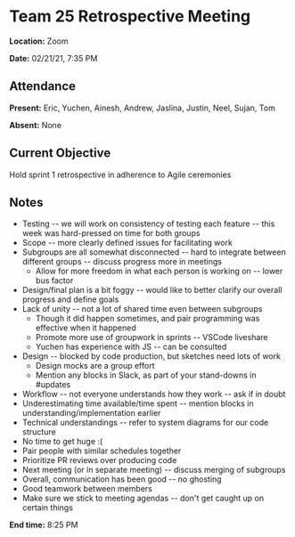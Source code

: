 # Team 25 Retrospective Meeting

**Location:** Zoom

**Date:** 02/21/21, 7:35 PM

## Attendance

**Present:** Eric, Yuchen, Ainesh, Andrew, Jaslina, Justin, Neel, Sujan, Tom

**Absent:** None

## Current Objective
Hold sprint 1 retrospective in adherence to Agile ceremonies

## Notes

* Testing -- we will work on consistency of testing each feature -- this week was hard-pressed on time for both groups
* Scope -- more clearly defined issues for facilitating work
* Subgroups are all somewhat disconnected -- hard to integrate between different groups -- discuss progress more in meetings
	* Allow for more freedom in what each person is working on -- lower bus factor
* Design/final plan is a bit foggy -- would like to better clarify our overall progress and define goals
* Lack of unity -- not a lot of shared time even between subgroups
	* Though it did happen sometimes, and pair programming was effective when it happened
	* Promote more use of groupwork in sprints -- VSCode liveshare
	* Yuchen has experience with JS -- can be consulted
* Design -- blocked by code production, but sketches need lots of work
	* Design mocks are a group effort
	* Mention any blocks in Slack, as part of your stand-downs in #updates
* Workflow -- not everyone understands how they work -- ask if in doubt
* Underestimating time available/time spent -- mention blocks in understanding/implementation earlier
* Technical understandings -- refer to system diagrams for our code structure
* No time to get huge :( 
* Pair people with similar schedules together
* Prioritize PR reviews over producing code
* Next meeting (or in separate meeting) -- discuss merging of subgroups
* Overall, communication has been good -- no ghosting
* Good teamwork between members
* Make sure we stick to meeting agendas -- don't get caught up on certain things

**End time:** 8:25 PM
